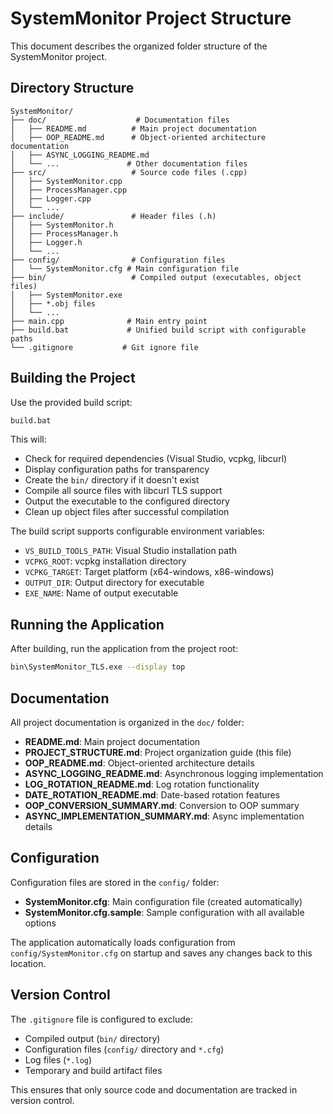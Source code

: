 # SystemMonitor Project Structure

This document describes the organized folder structure of the SystemMonitor project.

## Directory Structure

```
SystemMonitor/
├── doc/                    # Documentation files
│   ├── README.md          # Main project documentation
│   ├── OOP_README.md      # Object-oriented architecture documentation
│   ├── ASYNC_LOGGING_README.md
│   └── ...               # Other documentation files
├── src/                   # Source code files (.cpp)
│   ├── SystemMonitor.cpp
│   ├── ProcessManager.cpp
│   ├── Logger.cpp
│   └── ...
├── include/               # Header files (.h)
│   ├── SystemMonitor.h
│   ├── ProcessManager.h
│   ├── Logger.h
│   └── ...
├── config/                # Configuration files
│   └── SystemMonitor.cfg # Main configuration file
├── bin/                   # Compiled output (executables, object files)
│   ├── SystemMonitor.exe
│   ├── *.obj files
│   └── ...
├── main.cpp              # Main entry point
├── build.bat             # Unified build script with configurable paths
└── .gitignore           # Git ignore file
```

## Building the Project

Use the provided build script:
```bash
build.bat
```

This will:
- Check for required dependencies (Visual Studio, vcpkg, libcurl)
- Display configuration paths for transparency
- Create the `bin/` directory if it doesn't exist
- Compile all source files with libcurl TLS support
- Output the executable to the configured directory
- Clean up object files after successful compilation

The build script supports configurable environment variables:
- `VS_BUILD_TOOLS_PATH`: Visual Studio installation path
- `VCPKG_ROOT`: vcpkg installation directory
- `VCPKG_TARGET`: Target platform (x64-windows, x86-windows)
- `OUTPUT_DIR`: Output directory for executable
- `EXE_NAME`: Name of output executable

## Running the Application

After building, run the application from the project root:
```bash
bin\SystemMonitor_TLS.exe --display top
```

## Documentation

All project documentation is organized in the `doc/` folder:
- **README.md**: Main project documentation
- **PROJECT_STRUCTURE.md**: Project organization guide (this file)
- **OOP_README.md**: Object-oriented architecture details
- **ASYNC_LOGGING_README.md**: Asynchronous logging implementation
- **LOG_ROTATION_README.md**: Log rotation functionality
- **DATE_ROTATION_README.md**: Date-based rotation features
- **OOP_CONVERSION_SUMMARY.md**: Conversion to OOP summary
- **ASYNC_IMPLEMENTATION_SUMMARY.md**: Async implementation details

## Configuration

Configuration files are stored in the `config/` folder:
- **SystemMonitor.cfg**: Main configuration file (created automatically)
- **SystemMonitor.cfg.sample**: Sample configuration with all available options

The application automatically loads configuration from `config/SystemMonitor.cfg` on startup and saves any changes back to this location.

## Version Control

The `.gitignore` file is configured to exclude:
- Compiled output (`bin/` directory)
- Configuration files (`config/` directory and `*.cfg`)
- Log files (`*.log`)
- Temporary and build artifact files

This ensures that only source code and documentation are tracked in version control.
